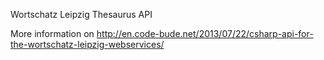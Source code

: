 Wortschatz Leipzig Thesaurus API

More information on http://en.code-bude.net/2013/07/22/csharp-api-for-the-wortschatz-leipzig-webservices/
